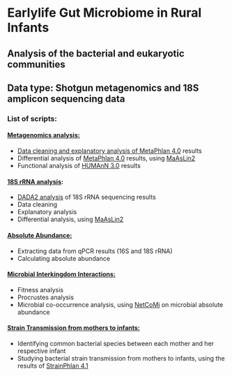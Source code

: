 <h1 id="title">Earlylife Gut Microbiome in Rural Infants </h1>

<p id="topic">
  <h2 id="type1">Analysis of the bacterial and eukaryotic communities </h2>
  <h2 id="type2">Data type: Shotgun metagenomics and 18S amplicon sequencing data </h2>
</p>

<p id="ls">
  <h3 id="list">List of scripts: </h3>
</p>

<p id="meta">
  <h4 id="meta_list"><a href="https://github.com/memoll/EarlyLifeGut_xoxo/tree/main/Metagenomics"</a>Metagenomics analysis: </h4>
  
  - Data cleaning and explanatory analysis of <a href="https://github.com/biobakery/biobakery/wiki/metaphlan4">MetaPhlan 4.0</a> results 
  - Differential analysis of <a href="https://github.com/biobakery/biobakery/wiki/metaphlan4">MetaPhlan 4.0</a> results, using <a href="https://github.com/biobakery/biobakery/wiki/maaslin2">MaAsLin2</a>
  - Functional analysis of <a href="https://github.com/biobakery/biobakery/wiki/humann3">HUMAnN 3.0</a> results
</p>

<p id="18s">
  <h4 id="18s_list"><a href="https://github.com/memoll/EarlyLifeGut_xoxo/tree/main/18S">18S rRNA analysis</a>: </h4>
  
  - <a href="https://benjjneb.github.io/dada2/ITS_workflow.html">DADA2 analysis</a> of 18S rRNA sequencing results
  - Data cleaning
  - Explanatory analysis
  - Differential analysis, using <a href="https://github.com/biobakery/biobakery/wiki/maaslin2">MaAsLin2</a>
</p>

<p id="abs">
  <h4 id="qpcr_list"><a href="https://github.com/memoll/EarlyLifeGut_xoxo/tree/main/Absolute_abundance"<>Absolute Abundance:</a> </h4>

  - Extracting data from qPCR results (16S and 18S rRNA)
  - Calculating absolute abundance
</p>

<p id="net">
  <h4 id="interact_list"><a href="https://github.com/memoll/EarlyLifeGut_xoxo/tree/main/Interkingdom_interactions">Microbial Interkingdom Interactions:</a> </h4>

  - Fitness analysis
  - Procrustes analysis
  - Microbial co-occurrence analysis, using <a href="https://github.com/stefpeschel/NetCoMi">NetCoMi</a> on microbial absolute abundance
</p>

<p id="strain">
  <h4 id="strain_list"><a href="https://github.com/memoll/EarlyLifeGut_xoxo/tree/main/Strain_transmission">Strain Transmission from mothers to infants:</a> </h4>

  - Identifying common bacterial species between each mother and her respective infant
  - Studying bacterial strain transmission from mothers to infants, using the results of <a href="https://github.com/biobakery/biobakery/wiki/strainphlan4">StrainPhlan 4.1</a>
</p>

